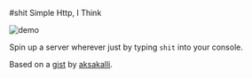 #shit
Simple Http, I Think

![demo](http://i.imgur.com/vhaaHE6.gif)

Spin up a server wherever just by typing `shit` into your console.

Based on a [gist](https://gist.github.com/aksakalli/9191056) by [aksakalli](https://github.com/aksakalli).